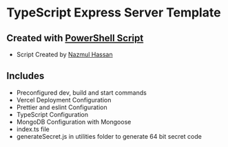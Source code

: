 # TypeScript Express Server Template

## Created with [PowerShell Script](https://github.com/nazmul-nhb/powershell-script-express-ts-mongoose-vercel?tab=readme-ov-file#express-typescript-server-template)

- Script Created by [Nazmul Hassan](https://nazmul-nhb.vercel.app)

## Includes

- Preconfigured dev, build and start commands
- Vercel Deployment Configuration
- Prettier and eslint Configuration
- TypeScript Configuration
- MongoDB Configuration with Mongoose
- index.ts file
- generateSecret.js in utilities folder to generate 64 bit secret code
